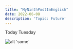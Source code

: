 ```yaml
---
title: "MyNinthPostInEnglish"
date: 2022-06-08
description: 'Topic: Future'
---
```



Today Tuesday


![alt 'some'](https://thumbs.dreamstime.com/z/planes-futuros-49921326.jpg 'some')

